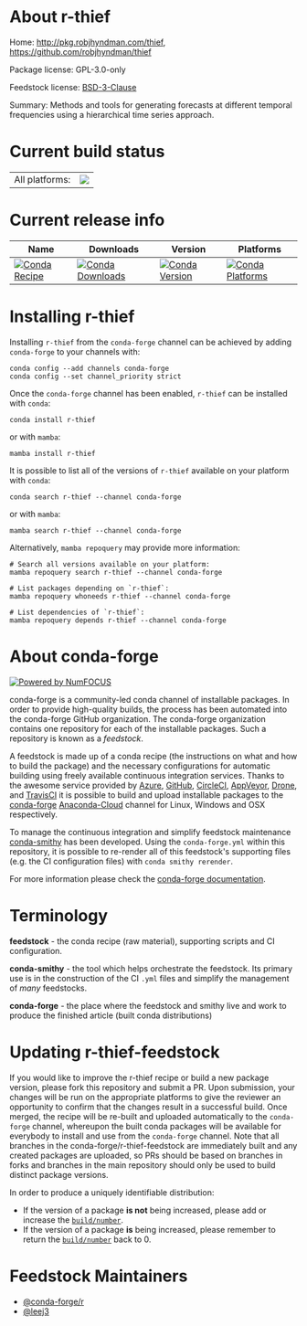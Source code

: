 About r-thief
=============

Home: http://pkg.robjhyndman.com/thief, https://github.com/robjhyndman/thief

Package license: GPL-3.0-only

Feedstock license: [BSD-3-Clause](https://github.com/conda-forge/r-thief-feedstock/blob/main/LICENSE.txt)

Summary: Methods and tools for generating forecasts at different temporal frequencies using a hierarchical time series approach.

Current build status
====================


<table><tr><td>All platforms:</td>
    <td>
      <a href="https://dev.azure.com/conda-forge/feedstock-builds/_build/latest?definitionId=17778&branchName=main">
        <img src="https://dev.azure.com/conda-forge/feedstock-builds/_apis/build/status/r-thief-feedstock?branchName=main">
      </a>
    </td>
  </tr>
</table>

Current release info
====================

| Name | Downloads | Version | Platforms |
| --- | --- | --- | --- |
| [![Conda Recipe](https://img.shields.io/badge/recipe-r--thief-green.svg)](https://anaconda.org/conda-forge/r-thief) | [![Conda Downloads](https://img.shields.io/conda/dn/conda-forge/r-thief.svg)](https://anaconda.org/conda-forge/r-thief) | [![Conda Version](https://img.shields.io/conda/vn/conda-forge/r-thief.svg)](https://anaconda.org/conda-forge/r-thief) | [![Conda Platforms](https://img.shields.io/conda/pn/conda-forge/r-thief.svg)](https://anaconda.org/conda-forge/r-thief) |

Installing r-thief
==================

Installing `r-thief` from the `conda-forge` channel can be achieved by adding `conda-forge` to your channels with:

```
conda config --add channels conda-forge
conda config --set channel_priority strict
```

Once the `conda-forge` channel has been enabled, `r-thief` can be installed with `conda`:

```
conda install r-thief
```

or with `mamba`:

```
mamba install r-thief
```

It is possible to list all of the versions of `r-thief` available on your platform with `conda`:

```
conda search r-thief --channel conda-forge
```

or with `mamba`:

```
mamba search r-thief --channel conda-forge
```

Alternatively, `mamba repoquery` may provide more information:

```
# Search all versions available on your platform:
mamba repoquery search r-thief --channel conda-forge

# List packages depending on `r-thief`:
mamba repoquery whoneeds r-thief --channel conda-forge

# List dependencies of `r-thief`:
mamba repoquery depends r-thief --channel conda-forge
```


About conda-forge
=================

[![Powered by
NumFOCUS](https://img.shields.io/badge/powered%20by-NumFOCUS-orange.svg?style=flat&colorA=E1523D&colorB=007D8A)](https://numfocus.org)

conda-forge is a community-led conda channel of installable packages.
In order to provide high-quality builds, the process has been automated into the
conda-forge GitHub organization. The conda-forge organization contains one repository
for each of the installable packages. Such a repository is known as a *feedstock*.

A feedstock is made up of a conda recipe (the instructions on what and how to build
the package) and the necessary configurations for automatic building using freely
available continuous integration services. Thanks to the awesome service provided by
[Azure](https://azure.microsoft.com/en-us/services/devops/), [GitHub](https://github.com/),
[CircleCI](https://circleci.com/), [AppVeyor](https://www.appveyor.com/),
[Drone](https://cloud.drone.io/welcome), and [TravisCI](https://travis-ci.com/)
it is possible to build and upload installable packages to the
[conda-forge](https://anaconda.org/conda-forge) [Anaconda-Cloud](https://anaconda.org/)
channel for Linux, Windows and OSX respectively.

To manage the continuous integration and simplify feedstock maintenance
[conda-smithy](https://github.com/conda-forge/conda-smithy) has been developed.
Using the ``conda-forge.yml`` within this repository, it is possible to re-render all of
this feedstock's supporting files (e.g. the CI configuration files) with ``conda smithy rerender``.

For more information please check the [conda-forge documentation](https://conda-forge.org/docs/).

Terminology
===========

**feedstock** - the conda recipe (raw material), supporting scripts and CI configuration.

**conda-smithy** - the tool which helps orchestrate the feedstock.
                   Its primary use is in the construction of the CI ``.yml`` files
                   and simplify the management of *many* feedstocks.

**conda-forge** - the place where the feedstock and smithy live and work to
                  produce the finished article (built conda distributions)


Updating r-thief-feedstock
==========================

If you would like to improve the r-thief recipe or build a new
package version, please fork this repository and submit a PR. Upon submission,
your changes will be run on the appropriate platforms to give the reviewer an
opportunity to confirm that the changes result in a successful build. Once
merged, the recipe will be re-built and uploaded automatically to the
`conda-forge` channel, whereupon the built conda packages will be available for
everybody to install and use from the `conda-forge` channel.
Note that all branches in the conda-forge/r-thief-feedstock are
immediately built and any created packages are uploaded, so PRs should be based
on branches in forks and branches in the main repository should only be used to
build distinct package versions.

In order to produce a uniquely identifiable distribution:
 * If the version of a package **is not** being increased, please add or increase
   the [``build/number``](https://docs.conda.io/projects/conda-build/en/latest/resources/define-metadata.html#build-number-and-string).
 * If the version of a package **is** being increased, please remember to return
   the [``build/number``](https://docs.conda.io/projects/conda-build/en/latest/resources/define-metadata.html#build-number-and-string)
   back to 0.

Feedstock Maintainers
=====================

* [@conda-forge/r](https://github.com/conda-forge/r/)
* [@leej3](https://github.com/leej3/)

